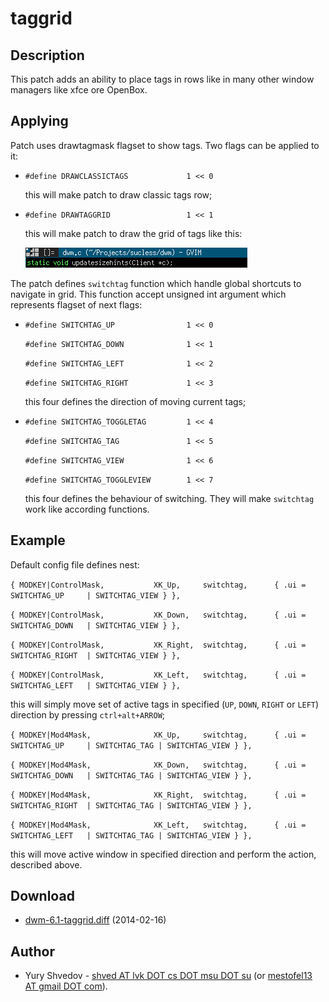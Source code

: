 taggrid
=====
Description
-----------
This patch adds an ability to place tags in rows like in many other
window managers like xfce ore OpenBox.

Applying
--------
Patch uses drawtagmask flagset to show tags. Two flags can be applied to it:

 * `#define DRAWCLASSICTAGS             1 << 0` 
 
   this will make patch to draw classic tags row;

 * `#define DRAWTAGGRID                 1 << 1` 
  
   this will make patch to draw the grid of tags like this:

   ![grid](taggrid.png)

The patch defines `switchtag` function which handle global shortcuts to 
navigate in grid. This function accept unsigned int argument which represents 
flagset of next flags:

 * `#define SWITCHTAG_UP                1 << 0`

   `#define SWITCHTAG_DOWN              1 << 1`

   `#define SWITCHTAG_LEFT              1 << 2`

   `#define SWITCHTAG_RIGHT             1 << 3`

   this four defines the direction of moving current tags;

 * `#define SWITCHTAG_TOGGLETAG         1 << 4`

   `#define SWITCHTAG_TAG               1 << 5`

   `#define SWITCHTAG_VIEW              1 << 6`

   `#define SWITCHTAG_TOGGLEVIEW        1 << 7`

   this four defines the behaviour of switching. They will make `switchtag` work 
   like according functions.

Example
-------
Default config file defines nest:

 `{ MODKEY|ControlMask,           XK_Up,     switchtag,      { .ui = SWITCHTAG_UP     | SWITCHTAG_VIEW } },`

 `{ MODKEY|ControlMask,           XK_Down,   switchtag,      { .ui = SWITCHTAG_DOWN   | SWITCHTAG_VIEW } },`

 `{ MODKEY|ControlMask,           XK_Right,  switchtag,      { .ui = SWITCHTAG_RIGHT  | SWITCHTAG_VIEW } },`

 `{ MODKEY|ControlMask,           XK_Left,   switchtag,      { .ui = SWITCHTAG_LEFT   | SWITCHTAG_VIEW } },`

this will simply move set of active tags in specified (`UP`, `DOWN`, `RIGHT` or `LEFT`) direction by pressing `ctrl+alt+ARROW`;

 `{ MODKEY|Mod4Mask,              XK_Up,     switchtag,      { .ui = SWITCHTAG_UP     | SWITCHTAG_TAG | SWITCHTAG_VIEW } },`

 `{ MODKEY|Mod4Mask,              XK_Down,   switchtag,      { .ui = SWITCHTAG_DOWN   | SWITCHTAG_TAG | SWITCHTAG_VIEW } },`

 `{ MODKEY|Mod4Mask,              XK_Right,  switchtag,      { .ui = SWITCHTAG_RIGHT  | SWITCHTAG_TAG | SWITCHTAG_VIEW } },`
 
 `{ MODKEY|Mod4Mask,              XK_Left,   switchtag,      { .ui = SWITCHTAG_LEFT   | SWITCHTAG_TAG | SWITCHTAG_VIEW } },`

this will move active window in specified direction and perform the action, described above.

Download
--------

 * [dwm-6.1-taggrid.diff](dwm-6.1-taggrid.diff) (2014-02-16)

Author
------

 * Yury Shvedov - [shved AT lvk DOT cs DOT msu DOT su](mailto:shved@lvk.cs.msu.su) (or [mestofel13 AT gmail DOT com](mailto:mestofel13@gmail.com)).
